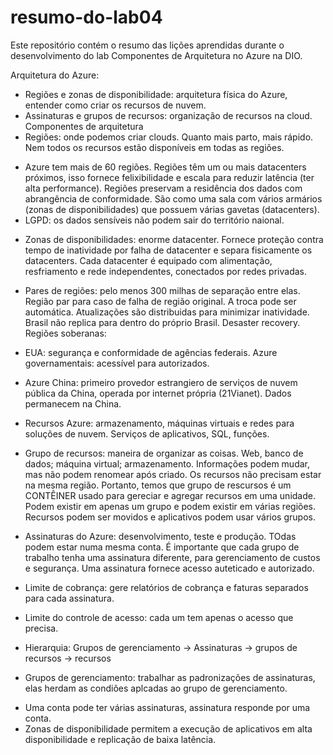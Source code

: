 # resumo-do-lab04
Este repositório contém o resumo das lições aprendidas durante o desenvolvimento do lab Componentes de Arquitetura no Azure na DIO.

Arquitetura do Azure:
- Regiões e zonas de disponibilidade: arquitetura física do Azure, entender como criar os recursos de nuvem.
- Assinaturas e grupos de recursos: organização de recursos na cloud.
Componentes de arquitetura
- Regiões: onde podemos criar clouds. Quanto mais parto, mais rápido. Nem todos os recursos estão disponíveis em todas as regiões.
* Azure tem mais de 60 regiões.
Regiões têm um ou mais datacenters próximos, isso fornece felixibilidade e escala para reduzir latência (ter alta performance). Regiões preservam a residência dos dados com abrangência de conformidade. São como uma sala com vários armários (zonas de disponibilidades) que possuem várias gavetas (datacenters). 
* LGPD: os dados sensíveis não podem sair do território naional.
- Zonas de disponibilidades: enorme datacenter. Fornece proteção contra tempo de inatividade por falha de datacenter e separa fisicamente os datacenters. Cada datacenter é equipado com alimentação, resfriamento e rede independentes, conectados por redes privadas.
- Pares de regiões: pelo menos 300 milhas de separação entre elas. Região par para caso de falha de região original. A troca pode ser automática. Atualizações são distribuidas para minimizar inatividade. Brasil não replica para dentro do próprio Brasil. Desaster recovery.
Regiões soberanas:
- EUA: segurança e conformidade de agências federais.
Azure governamentais: acessível para autorizados.
- Azure China: primeiro provedor estrangiero de serviços de nuvem pública da China, operada por internet própria (21Vianet). Dados permanecem na China.

- Recursos Azure: armazenamento, máquinas virtuais e redes para soluções de nuvem. Serviços de aplicativos, SQL, funções.
- Grupo de recursos: maneira de organizar as coisas. Web, banco de dados; máquina virtual; armazenamento. Informações podem mudar, mas não podem renomear após criado. Os recursos não precisam estar na mesma região.
Portanto, temos que grupo de rescursos é um CONTÊINER usado para gereciar e agregar recursos em uma unidade. Podem existir em apenas um grupo e podem existir em várias regiões. Recursos podem ser movidos e aplicativos podem usar vários grupos.
- Assinaturas do Azure: desenvolvimento, teste e produção. TOdas podem estar numa mesma conta. É importante que cada grupo de trabalho tenha uma assinatura diferente, para gerenciamento de custos e segurança.
Uma assinatura fornece acesso auteticado e autorizado.
- Limite de cobrança: gere relatórios de cobrança e faturas separados para cada assinatura.
- Limite do controle de acesso: cada um tem apenas o acesso que precisa.

- Hierarquia: Grupos de gerenciamento -> Assinaturas -> grupos de recursos -> recursos
- Grupos de gerenciamento: trabalhar as padronizações de assinaturas, elas herdam as condiões aplcadas ao grupo de gerenciamento.

* Uma conta pode ter várias assinaturas, assinatura responde por uma conta.
* Zonas de disponibilidade permitem a execução de aplicativos em alta disponibilidade e replicação de baixa latência.
